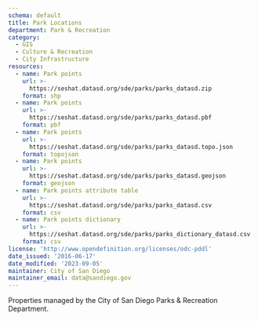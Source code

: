 ```yaml
---
schema: default
title: Park Locations
department: Park & Recreation
category:
  - GIS
  - Culture & Recreation
  - City Infrastructure
resources:
  - name: Park points
    url: >-
      https://seshat.datasd.org/sde/parks/parks_datasd.zip
    format: shp
  - name: Park points
    url: >-
      https://seshat.datasd.org/sde/parks/parks_datasd.pbf
    format: pbf
  - name: Park points
    url: >-
      https://seshat.datasd.org/sde/parks/parks_datasd.topo.json
    format: topojson
  - name: Park points
    url: >-
      https://seshat.datasd.org/sde/parks/parks_datasd.geojson
    format: geojson
  - name: Park points attribute table
    url: >-
      https://seshat.datasd.org/sde/parks/parks_datasd.csv
    format: csv
  - name: Park points dictionary
    url: >-
      https://seshat.datasd.org/sde/parks/parks_dictionary_datasd.csv
    format: csv
license: 'http://www.opendefinition.org/licenses/odc-pddl'
date_issued: '2016-06-17'
date_modified: '2023-09-05'
maintainer: City of San Diego
maintainer_email: data@sandiego.gov
---
```

Properties managed by the City of San Diego Parks & Recreation Department.

